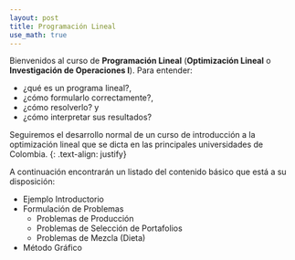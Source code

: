 ```yaml
---
layout: post
title: Programación Lineal
use_math: true
---
```


Bienvenidos al curso de **Programación Lineal** (**Optimización Lineal** o **Investigación de Operaciones I**). Para entender: 

  - ¿qué es un programa lineal?, 
  - ¿cómo formularlo correctamente?, 
  - ¿cómo resolverlo? y 
  - ¿cómo interpretar sus resultados? 

Seguiremos el desarrollo normal de un curso de introducción a la optimización lineal que se dicta en las principales universidades de Colombia.
{: .text-align: justify}

A continuación encontrarán un listado del contenido básico que está a su disposición:

  - Ejemplo Introductorio
  - Formulación de Problemas
      - Problemas de Producción
      - Problemas de Selección de Portafolios
      - Problemas de Mezcla (Dieta)
  - Método Gráfico
